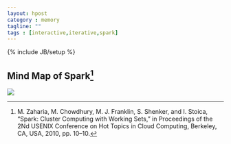 ```yaml
---
layout: hpost
category : memory
tagline: ""
tags : [interactive,iterative,spark]
---
```

{% include JB/setup %}

## Mind Map of Spark[^spark]

![](/reading/images/20140307spark.png)

[^spark]: M. Zaharia, M. Chowdhury, M. J. Franklin, S. Shenker, and I. Stoica, “Spark: Cluster Computing with Working Sets,” in Proceedings of the 2Nd USENIX Conference on Hot Topics in Cloud Computing, Berkeley, CA, USA, 2010, pp. 10–10.
